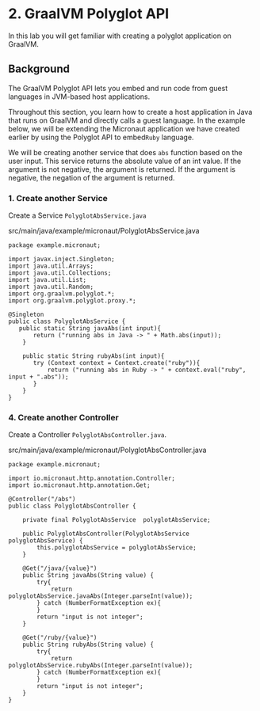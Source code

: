 # 2. GraalVM Polyglot API

In this lab you will get familiar with creating a polyglot application on GraalVM.


## Background

The GraalVM Polyglot API lets you embed and run code from guest languages in JVM-based host applications.

Throughout this section, you learn how to create a host application in Java that runs on GraalVM and directly calls a guest language. In the example below, we will be extending the Micronaut application we have created earlier by using the Polyglot API to embed```Ruby``` language.

We will be creating another service that does ```abs``` function based on the user input. This service returns the absolute value of an int value. If the argument is not negative, the argument is returned. If the argument is negative, the negation of the argument is returned.

### 1. Create another Service

Create a Service ```PolyglotAbsService.java```

src/main/java/example/micronaut/PolyglotAbsService.java

```
package example.micronaut;

import javax.inject.Singleton;
import java.util.Arrays;
import java.util.Collections;
import java.util.List;
import java.util.Random;
import org.graalvm.polyglot.*;
import org.graalvm.polyglot.proxy.*;

@Singleton 
public class PolyglotAbsService {
   public static String javaAbs(int input){
       return ("running abs in Java -> " + Math.abs(input));
    }

    public static String rubyAbs(int input){
       try (Context context = Context.create("ruby")){
           return ("running abs in Ruby -> " + context.eval("ruby", input + ".abs"));
       }
    }
}
```

### 4. Create another Controller

Create a Controller ```PolyglotAbsController.java```.

src/main/java/example/micronaut/PolyglotAbsController.java

```
package example.micronaut;

import io.micronaut.http.annotation.Controller;
import io.micronaut.http.annotation.Get;

@Controller("/abs") 
public class PolyglotAbsController {

    private final PolyglotAbsService  polyglotAbsService;

    public PolyglotAbsController(PolyglotAbsService polyglotAbsService) { 
        this.polyglotAbsService = polyglotAbsService;
    }

    @Get("/java/{value}")
    public String javaAbs(String value) {
        try{
            return polyglotAbsService.javaAbs(Integer.parseInt(value));
        } catch (NumberFormatException ex){
        }
        return "input is not integer";
    }

    @Get("/ruby/{value}")     
    public String rubyAbs(String value) {
        try{
            return polyglotAbsService.rubyAbs(Integer.parseInt(value));
        } catch (NumberFormatException ex){
        }
        return "input is not integer";
    }
}
```

